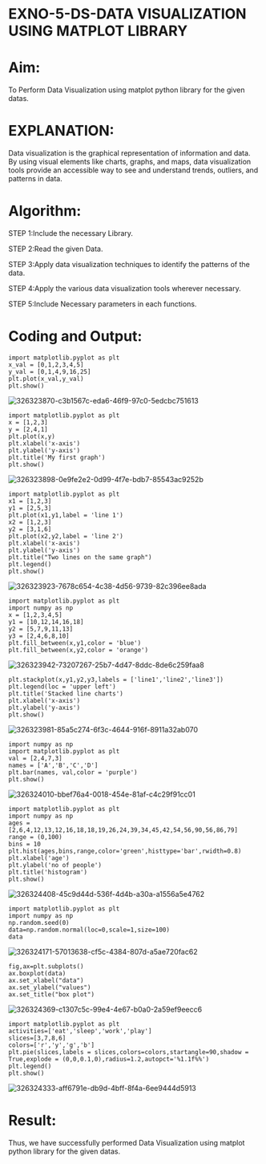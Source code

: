 # EXNO-5-DS-DATA VISUALIZATION USING MATPLOT LIBRARY

# Aim:
  To Perform Data Visualization using matplot python library for the given datas.

# EXPLANATION:
Data visualization is the graphical representation of information and data. By using visual elements like charts, graphs, and maps, data visualization tools provide an accessible way to see and understand trends, outliers, and patterns in data.

# Algorithm:
STEP 1:Include the necessary Library.

STEP 2:Read the given Data.

STEP 3:Apply data visualization techniques to identify the patterns of the data.

STEP 4:Apply the various data visualization tools wherever necessary.

STEP 5:Include Necessary parameters in each functions.

# Coding and Output:
```
import matplotlib.pyplot as plt
x_val = [0,1,2,3,4,5]
y_val = [0,1,4,9,16,25]
plt.plot(x_val,y_val)
plt.show()
```
![326323870-c3b1567c-eda6-46f9-97c0-5edcbc751613](https://github.com/JAIGANESHVETRISELVAN/EXNO-5-DS/assets/133752156/f4c58822-2ac9-49c3-b2d5-893178055176)
```
import matplotlib.pyplot as plt
x = [1,2,3]
y = [2,4,1]
plt.plot(x,y)
plt.xlabel('x-axis')
plt.ylabel('y-axis')
plt.title('My first graph')
plt.show()
```
![326323898-0e9fe2e2-0d99-4f7e-bdb7-85543ac9252b](https://github.com/JAIGANESHVETRISELVAN/EXNO-5-DS/assets/133752156/94ed26bf-ad22-46ef-b22e-7f59b0fce163)
```
import matplotlib.pyplot as plt
x1 = [1,2,3]
y1 = [2,5,3]
plt.plot(x1,y1,label = 'line 1')
x2 = [1,2,3]
y2 = [3,1,6]
plt.plot(x2,y2,label = 'line 2')
plt.xlabel('x-axis')
plt.ylabel('y-axis')
plt.title("Two lines on the same graph")
plt.legend()
plt.show()
```
![326323923-7678c654-4c38-4d56-9739-82c396ee8ada](https://github.com/JAIGANESHVETRISELVAN/EXNO-5-DS/assets/133752156/649dcdf9-8689-4c54-8533-d049177fa028)
```
import matplotlib.pyplot as plt
import numpy as np
x = [1,2,3,4,5]
y1 = [10,12,14,16,18]
y2 = [5,7,9,11,13]
y3 = [2,4,6,8,10]
plt.fill_between(x,y1,color = 'blue')
plt.fill_between(x,y2,color = 'orange')
```
![326323942-73207267-25b7-4d47-8ddc-8de6c259faa8](https://github.com/JAIGANESHVETRISELVAN/EXNO-5-DS/assets/133752156/e911b1a5-ec43-4d36-b050-782ec3cbfc72)
```
plt.stackplot(x,y1,y2,y3,labels = ['line1','line2','line3'])
plt.legend(loc = 'upper left')
plt.title('Stacked line charts')
plt.xlabel('x-axis')
plt.ylabel('y-axis')
plt.show()
```
![326323981-85a5c274-6f3c-4644-916f-8911a32ab070](https://github.com/JAIGANESHVETRISELVAN/EXNO-5-DS/assets/133752156/6ac93745-d544-4df2-8df3-2c48e6d355cd)
```
import numpy as np
import matplotlib.pyplot as plt
val = [2,4,7,3]
names = ['A','B','C','D']
plt.bar(names, val,color = 'purple')
plt.show()
```
![326324010-bbef76a4-0018-454e-81af-c4c29f91cc01](https://github.com/JAIGANESHVETRISELVAN/EXNO-5-DS/assets/133752156/38711791-12f6-4445-a097-5c723cc9df14)
```
import matplotlib.pyplot as plt
import numpy as np
ages = [2,6,4,12,13,12,16,18,18,19,26,24,39,34,45,42,54,56,90,56,86,79]
range = (0,100)
bins = 10
plt.hist(ages,bins,range,color='green',histtype='bar',rwidth=0.8)
plt.xlabel('age')
plt.ylabel('no of people')
plt.title('histogram')
plt.show()
```
![326324408-45c9d44d-536f-4d4b-a30a-a1556a5e4762](https://github.com/JAIGANESHVETRISELVAN/EXNO-5-DS/assets/133752156/2f35ecc7-fc6b-48c5-b437-6d6b7f57f9ae)
```
import matplotlib.pyplot as plt
import numpy as np
np.random.seed(0)
data=np.random.normal(loc=0,scale=1,size=100)
data
```
![326324171-57013638-cf5c-4384-807d-a5ae720fac62](https://github.com/JAIGANESHVETRISELVAN/EXNO-5-DS/assets/133752156/60ef27bf-9b6a-4ae5-bbb5-bddd62b5f448)
```
fig,ax=plt.subplots()
ax.boxplot(data)
ax.set_xlabel("data")
ax.set_ylabel("values")
ax.set_title("box plot")
```
![326324369-c1307c5c-99e4-4e67-b0a0-2a59ef9eecc6](https://github.com/JAIGANESHVETRISELVAN/EXNO-5-DS/assets/133752156/a5b2358c-06cc-459d-aa70-517728fc0655)
```
import matplotlib.pyplot as plt
activities=['eat','sleep','work','play']
slices=[3,7,8,6]
colors=['r','y','g','b']
plt.pie(slices,labels = slices,colors=colors,startangle=90,shadow = True,explode = (0,0,0.1,0),radius=1.2,autopct='%1.1f%%')
plt.legend()
plt.show()
```
![326324333-aff6791e-db9d-4bff-8f4a-6ee9444d5913](https://github.com/JAIGANESHVETRISELVAN/EXNO-5-DS/assets/133752156/8eff08f3-85ce-4816-91c5-d5036e862cc7)



# Result:
 Thus, we have successfully performed Data Visualization using matplot python library for the given datas.
